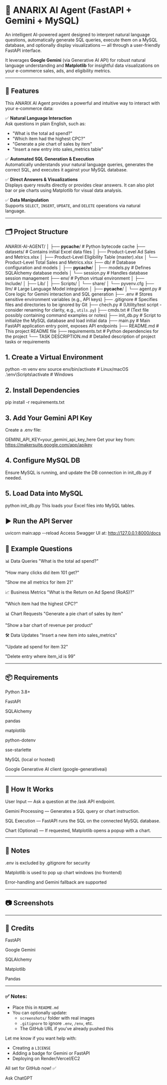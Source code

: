 # 🧠 ANARIX AI Agent (FastAPI + Gemini + MySQL)

An intelligent AI-powered agent designed to interpret natural language questions, automatically generate SQL queries, execute them on a MySQL database, and optionally display visualizations — all through a user-friendly FastAPI interface.

It leverages **Google Gemini** (via Generative AI API) for robust natural language understanding and **Matplotlib** for insightful data visualizations on your e-commerce sales, ads, and eligibility metrics.

---

## 🚀 Features

This ANARIX AI Agent provides a powerful and intuitive way to interact with your e-commerce data:

✅ **Natural Language Interaction**  
Ask questions in plain English, such as:

- "What is the total ad spend?"
- "Which item had the highest CPC?"
- "Generate a pie chart of sales by item"
- "Insert a new entry into sales_metrics table"

✅ **Automated SQL Generation & Execution**  
Automatically understands your natural language queries, generates the correct SQL, and executes it against your MySQL database.

✅ **Direct Answers & Visualizations**  
Displays query results directly or provides clear answers. It can also plot bar or pie charts using Matplotlib for visual data analysis.

✅ **Data Manipulation**  
Supports `SELECT`, `INSERT`, `UPDATE`, and `DELETE` operations via natural language.

---

## 🗂️ Project Structure

ANARIX-AI-AGENT/
│
├── __pycache__/             # Python bytecode cache
├── datasets/                # Contains initial Excel data files
│   ├── Product-Level Ad Sales and Metrics.xlsx
│   ├── Product-Level Eligibility Table (master).xlsx
│   └── Product-Level Total Sales and Metrics.xlsx
├── db/                      # Database configuration and models
│   ├── __pycache__/
│   ├── models.py            # Defines SQLAlchemy database models
│   └── session.py           # Handles database session management
├── env/                     # Python virtual environment
│   ├── Include/
│   ├── Lib/
│   ├── Scripts/
│   └── share/
│   └── pyvenv.cfg
├── llm/                     # Large Language Model integration
│   ├── __pycache__/
│   └── agent.py             # Core logic for Gemini interaction and SQL generation
├── .env                     # Stores sensitive environment variables (e.g., API keys)
├── .gitignore               # Specifies files and directories to be ignored by Git
├── chech.py                 # (Utility/test script - consider renaming for clarity, e.g., `utils.py`)
├── cmds.txt                 # (Text file possibly containing command examples or notes)
├── init_db.py               # Script to initialize the MySQL database and load initial data
├── main.py                  # Main FastAPI application entry point, exposes API endpoints
├── README.md                # This project README file
├── requirements.txt         # Python dependencies for the project
└── TASK DESCRIPTION.md      # Detailed description of project tasks or requirements


## 1. Create a Virtual Environment

python -m venv env
source env/bin/activate # Linux/macOS
.\env\Scripts\activate # Windows

## 2. Install Dependencies

pip install -r requirements.txt

## 3. Add Your Gemini API Key
Create a .env file:

GEMINI_API_KEY=your_gemini_api_key_here
Get your key from: https://makersuite.google.com/app/apikey

## 4. Configure MySQL DB
Ensure MySQL is running, and update the DB connection in init_db.py if needed.

## 5. Load Data into MySQL

python init_db.py
This loads your Excel files into MySQL tables.

## ▶️ Run the API Server

uvicorn main:app --reload
Access Swagger UI at:
http://127.0.0.1:8000/docs

## 💬 Example Questions
📊 Data Queries
"What is the total ad spend?"

"How many clicks did item 101 get?"

"Show me all metrics for item 21"

📈 Business Metrics
"What is the Return on Ad Spend (RoAS)?"

"Which item had the highest CPC?"

📊 Chart Requests
"Generate a pie chart of sales by item"

"Show a bar chart of revenue per product"

🛠️ Data Updates
"Insert a new item into sales_metrics"

"Update ad spend for item 32"

"Delete entry where item_id is 99"

---

## 📦 Requirements

Python 3.8+

FastAPI

SQLAlchemy

pandas

matplotlib

python-dotenv

sse-starlette

MySQL (local or hosted)

Google Generative AI client (google-generativeai)

---

## 🧠 How It Works

User Input — Ask a question at the /ask API endpoint.

Gemini Processing — Generates a SQL query or chart instruction.

SQL Execution — FastAPI runs the SQL on the connected MySQL database.

Chart (Optional) — If requested, Matplotlib opens a popup with a chart.

---

## 📌 Notes

.env is excluded by .gitignore for security

Matplotlib is used to pop up chart windows (no frontend)

Error-handling and Gemini fallback are supported

---

## 📷 Screenshots


---

## 🙌 Credits
FastAPI

Google Gemini

SQLAlchemy

Matplotlib

Pandas


---

### ✅ Notes:

- Place this in `README.md`
- You can optionally update:
  - `screenshots/` folder with real images
  - `.gitignore` to ignore `.env`, `/env`, etc.
  - The GitHub URL if you’ve already pushed this

Let me know if you want help with:

- Creating a `LICENSE`
- Adding a badge for Gemini or FastAPI
- Deploying on Render/Vercel/EC2

All set for GitHub now! ✅

Ask ChatGPT

